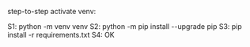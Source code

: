 step-to-step activate venv:

S1: python -m venv venv
S2: python -m pip install --upgrade pip
S3: pip install -r requirements.txt
S4: OK

